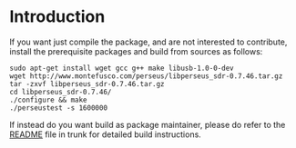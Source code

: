 # Introduction #

If you want just compile the package, and are not interested to contribute, install the prerequisite packages and build from sources as follows:

```
sudo apt-get install wget gcc g++ make libusb-1.0-0-dev
wget http://www.montefusco.com/perseus/libperseus_sdr-0.7.46.tar.gz
tar -zxvf libperseus_sdr-0.7.46.tar.gz
cd libperseus_sdr-0.7.46/
./configure && make
./perseustest -s 1600000
```

If instead do you want build as package maintainer, please do refer to the [README](http://code.google.com/p/libperseus-sdr/source/browse/trunk/README) file in trunk for detailed build instructions.